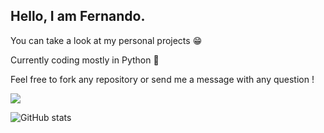 ## Hello, I am Fernando.

You can take a look at my personal projects 😁

Currently coding mostly in Python 🐍

Feel free to fork any repository or send me a message with any question !

![](https://komarev.com/ghpvc/?username=viperML)

![GitHub stats](https://github-readme-stats.vercel.app/api?username=viperML&show_icons=true)
